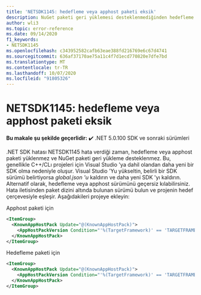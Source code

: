 ```yaml
---
title: 'NETSDK1145: hedefleme veya apphost paketi eksik'
description: NuGet paketi geri yüklemesi desteklenmediğinden hedefleme paketinin sorunu nasıl çözümlenir?
author: wli3
ms.topic: error-reference
ms.date: 09/14/2020
f1_keywords:
- NETSDK1145
ms.openlocfilehash: c343952582cafb63eae388fd216769e6c67d4741
ms.sourcegitcommit: 636af37170ae75a11c4f7d1ecd770820e7dfe7bd
ms.translationtype: MT
ms.contentlocale: tr-TR
ms.lasthandoff: 10/07/2020
ms.locfileid: "91805326"
---
```

# <a name="netsdk1145-targeting-or-apphost-pack-missing"></a>NETSDK1145: hedefleme veya apphost paketi eksik

**Bu makale şu şekilde geçerlidir:** ✔️ .NET 5.0.100 SDK ve sonraki sürümleri

.NET SDK hatası NETSDK1145 hata verdiği zaman, hedefleme veya apphost paketi yüklenmez ve NuGet paketi geri yükleme desteklenmez. Bu, genellikle C++/CLı projeleri için Visual Studio 'ya dahil olandan daha yeni bir SDK olma nedeniyle oluşur. Visual Studio 'Yu yükseltin, belirli bir SDK sürümü belirtiyorsa _global.json 'u_ kaldırın ve daha yeni SDK 'yı kaldırın. Alternatif olarak, hedefleme veya apphost sürümünü geçersiz kılabilirsiniz. Hata iletisinden paket dizini altında bulunan sürümü bulun ve projenin hedef çerçevesiyle eşleşir. Aşağıdakileri projeye ekleyin:

Apphost paketi için

```xml
<ItemGroup>
  <KnownAppHostPack Update="@(KnownAppHostPack)">
    <AppHostPackVersion Condition="'%(TargetFramework)' == 'TARGETFRAMEWORK'">EXISTINGVERSION</AppHostPackVersion>
  </KnownAppHostPack>
</ItemGroup>
```

Hedefleme paketi için

```xml
<ItemGroup>
  <KnownAppHostPack Update="@(KnownAppHostPack)">
    <AppHostPackVersion Condition="'%(TargetFramework)' == 'TARGETFRAMEWORK'">EXISTINGVERSION</AppHostPackVersion>
  </KnownAppHostPack>
</ItemGroup>
```
